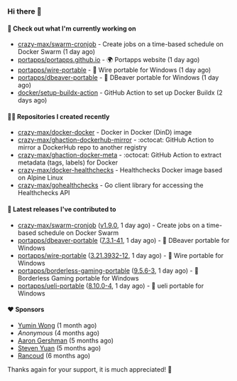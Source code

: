 ### Hi there 👋

#### 👷 Check out what I'm currently working on

- [crazy-max/swarm-cronjob](https://github.com/crazy-max/swarm-cronjob) - Create jobs on a time-based schedule on Docker Swarm (1 day ago)
- [portapps/portapps.github.io](https://github.com/portapps/portapps.github.io) - 🌍 Portapps website (1 day ago)
- [portapps/wire-portable](https://github.com/portapps/wire-portable) - 🚀 Wire portable for Windows (1 day ago)
- [portapps/dbeaver-portable](https://github.com/portapps/dbeaver-portable) - 🚀 DBeaver portable for Windows (1 day ago)
- [docker/setup-buildx-action](https://github.com/docker/setup-buildx-action) - GitHub Action to set up Docker Buildx (2 days ago)

#### 👨‍💻 Repositories I created recently

- [crazy-max/docker-docker](https://github.com/crazy-max/docker-docker) - Docker in Docker (DinD) image
- [crazy-max/ghaction-dockerhub-mirror](https://github.com/crazy-max/ghaction-dockerhub-mirror) - :octocat: GitHub Action to mirror a DockerHub repo to another registry
- [crazy-max/ghaction-docker-meta](https://github.com/crazy-max/ghaction-docker-meta) - :octocat: GitHub Action to extract metadata (tags, labels) for Docker
- [crazy-max/docker-healthchecks](https://github.com/crazy-max/docker-healthchecks) - Healthchecks Docker image based on Alpine Linux
- [crazy-max/gohealthchecks](https://github.com/crazy-max/gohealthchecks) - Go client library for accessing the Healthchecks API

#### 🚀 Latest releases I've contributed to

- [crazy-max/swarm-cronjob](https://github.com/crazy-max/swarm-cronjob) ([v1.9.0](https://github.com/crazy-max/swarm-cronjob/releases/tag/v1.9.0), 1 day ago) - Create jobs on a time-based schedule on Docker Swarm
- [portapps/dbeaver-portable](https://github.com/portapps/dbeaver-portable) ([7.3.1-41](https://github.com/portapps/dbeaver-portable/releases/tag/7.3.1-41), 1 day ago) - 🚀 DBeaver portable for Windows
- [portapps/wire-portable](https://github.com/portapps/wire-portable) ([3.21.3932-12](https://github.com/portapps/wire-portable/releases/tag/3.21.3932-12), 1 day ago) - 🚀 Wire portable for Windows
- [portapps/borderless-gaming-portable](https://github.com/portapps/borderless-gaming-portable) ([9.5.6-3](https://github.com/portapps/borderless-gaming-portable/releases/tag/9.5.6-3), 1 day ago) - 🚀 Borderless Gaming portable for Windows 
- [portapps/ueli-portable](https://github.com/portapps/ueli-portable) ([8.10.0-4](https://github.com/portapps/ueli-portable/releases/tag/8.10.0-4), 1 day ago) - 🚀 ueli portable for Windows

#### ❤️ Sponsors
- [Yumin Wong](https://github.com/itsbagpack) (1 month ago)
- _Anonymous_ (4 months ago)
- [Aaron Gershman](https://github.com/aegershman) (5 months ago)
- [Steven Yuan](https://github.com/syuan100) (5 months ago)
- [Rancoud](https://github.com/rancoud) (6 months ago)

Thanks again for your support, it is much appreciated! 🙏
